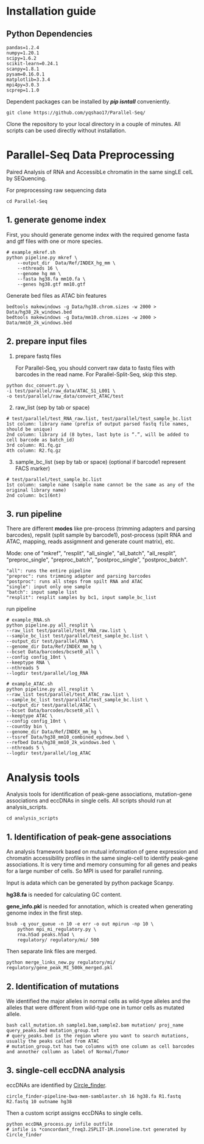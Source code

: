 # Installation guide

## Python Dependencies
```
pandas=1.2.4
numpy=1.20.1
scipy=1.6.2
scikit-learn=0.24.1
scanpy=1.8.1
pysam=0.16.0.1
matplotlib=3.3.4
mpi4py=3.0.3
scprep=1.1.0
```
Dependent packages can be installed by ***pip isntall*** conveniently. 

```
git clone https://github.com/yqshao17/Parallel-Seq/
```
Clone the repository to your local directory in a couple of minutes. All scripts can be used directly without installation.

# Parallel-Seq Data Preprocessing
Paired Analysis of RNA and AccessibLe chromatin in the same singLE celL by SEQuencing.

For preprocessing raw sequencing data
```
cd Parallel-Seq
```
## 1. generate genome index
First, you should generate genome index with the required genome fasta and gtf files with one or more species.

```
# example_mkref.sh
python pipeline.py mkref \
    --output_dir  Data/Ref/INDEX_hg_mm \
    --nthreads 16 \
    --genome hg mm \
    --fasta hg38.fa mm10.fa \
    --genes hg38.gtf mm10.gtf
```

Generate bed files as ATAC bin features
```
bedtools makewindows -g Data/hg38.chrom.sizes -w 2000 > Data/hg38_2k_windows.bed
bedtools makewindows -g Data/mm10.chrom.sizes -w 2000 > Data/mm10_2k_windows.bed
```

## 2. prepare input files
1.  prepare fastq files

    For Parallel-Seq, you should convert raw data to fastq files with barcodes in the read name. For Parallel-Split-Seq, skip this step.
```
python dsc_convert.py \
-i test/parallel/raw_data/ATAC_S1_L001 \
-o test/parallel/raw_data/convert_ATAC/test
```

2.  raw_list (sep by tab or space) 
```
# test/parallel/test_RNA_raw.list, test/parallel/test_sample_bc.list
1st column: library name (prefix of output parsed fastq file names, should be unique)
2nd column: library id (8 bytes, last byte is “.”, will be added to cell barcode as batch_id) 
3rd column: R1.fq.gz 
4th column: R2.fq.gz
```

3.  sample_bc_list (sep by tab or space) (optional if barcode1 represent FACS marker)
```
# test/parallel/test_sample_bc.list
1st column: sample name (sample name cannot be the same as any of the original library name)
2nd column: bc1(6nt)
```

## 3. run pipeline

There are different **modes** like pre-process (trimming adapters and parsing barcodes), repslit (split sample by barcode1), post-process (spilt RNA and ATAC, mapping, reads assigmnent and generate count matrix), etc.

Mode: one of "mkref", "resplit", "all_single", "all_batch", "all_resplit", "preproc_single", "preproc_batch", "postproc_single", "postproc_batch". 
```
"all": runs the entire pipeline
"preproc": runs trimming adapter and parsing barcodes
"postproc": runs all steps from spilt RNA and ATAC
"single": input only one sample
"batch": input sample list
"resplit": resplit samples by bc1, input sample_bc_list
```

run pipeline
```
# example_RNA.sh
python pipeline.py all_resplit \
--raw_list test/parallel/test_RNA_raw.list \
--sample_bc_list test/parallel/test_sample_bc.list \
--output_dir test/parallel/RNA \
--genome_dir Data/Ref/INDEX_mm_hg \
--bcset Data/barcodes/bcset0_all \
--config config_10nt \
--keeptype RNA \
--nthreads 5
--logdir test/parallel/log_RNA

# example_ATAC.sh
python pipeline.py all_resplit \
--raw_list test/parallel/test_ATAC_raw.list \
--sample_bc_list test/parallel/test_sample_bc.list \
--output_dir test/parallel/ATAC \
--bcset Data/barcodes/bcset0_all \
--keeptype ATAC \
--config config_10nt \
--countby bin \
--genome_dir Data/Ref/INDEX_mm_hg \
--tssref Data/hg38_mm10_combined_epdnew.bed \
--refbed Data/hg38_mm10_2k_windows.bed \
--nthreads 5 \
--logdir test/parallel/log_ATAC

```

# Analysis tools

Analysis tools for identification of peak-gene associations, mutation-gene associations and eccDNAs in single cells. All scripts should run at analysis_scripts.
```
cd analysis_scripts
```

## 1. Identification of peak-gene associations
An analysis framework based on mutual information of gene expression and chromatin accessibility profiles in the same single-cell to identify peak-gene associations. It is very time and memory consuming for all genes and peaks for a large number of cells. So MPI is used for parallel running.

Input is adata which can be generated by python package Scanpy.

**hg38.fa** is needed for calculating GC content.

**gene_info.pkl** is needed for annotation, which is created when generating genome index in the first step.

```
bsub -q your_queue -n 10 -e err -o out mpirun -np 10 \
    python mpi_mi_regulatory.py \
    rna.h5ad peaks.h5ad \
    regulatory/ regulatory/mi/ 500
```
Then separate link files are merged.
```
python merge_links_new.py regulatory/mi/ regulatory/gene_peak_MI_500k_merged.pkl
```

## 2. Identification of mutations
We identified the major alleles in normal cells as wild-type alleles and the alleles that were different from wild-type one in tumor cells as mutated allele. 
```
bash call_mutation.sh sample1.bam,sample2.bam mutation/ proj_name query_peaks.bed mutation_group.txt
# query_peaks.bed is the region where you want to search mutations, usually the peaks called from ATAC
# mutation_group.txt has two columns with one column as cell barcodes and annother collumn as label of Normal/Tumor

```

## 3. single-cell eccDNA analysis
eccDNAs are identified by [Circle_finder](https://github.com/pk7zuva/Circle_finder/blob/master/circle_finder-pipeline-bwa-mem-samblaster.sh).

```
circle_finder-pipeline-bwa-mem-samblaster.sh 16 hg38.fa R1.fastq R2.fastq 10 outname hg38
```
Then a custom script assigns eccDNAs to single cells.
```
python eccDNA_process.py infile outfile
# infile is *concordant_freq3.2SPLIT-1M.inoneline.txt generated by Circle_finder
```
